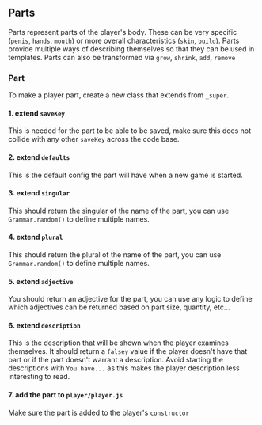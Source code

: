 ## Parts

Parts represent parts of the player's body. These can be very specific (`penis`, `hands`, `mouth`) or more overall characteristics (`skin`, `build`). Parts provide multiple ways of describing themselves so that they can be used in templates. Parts can also be transformed via `grow`, `shrink`, `add`, `remove`

### Part

To make a player part, create a new class that extends from `_super`.

#### 1. extend `saveKey`

This is needed for the part to be able to be saved, make sure this does not collide with any other `saveKey` across the code base.

#### 2. extend `defaults`

This is the default config the part will have when a new game is started.

#### 3. extend `singular`

This should return the singular of the name of the part, you can use `Grammar.random()` to define multiple names.

#### 4. extend `plural`

This should return the plural of the name of the part, you can use `Grammar.random()` to define multiple names.

#### 5. extend `adjective`

You should return an adjective for the part, you can use any logic to define which adjectives can be returned based on part size, quantity, etc...

#### 6. extend `description`

This is the description that will be shown when the player examines themselves. It should return a `falsey` value if the player doesn't have that part or if the part doesn't warrant a description.
Avoid starting the descriptions with `You have...` as this makes the player description less interesting to read.

#### 7. add the part to `player/player.js`

Make sure the part is added to the player's `constructor`
